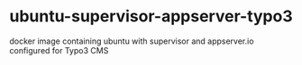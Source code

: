 # ubuntu-supervisor-appserver-typo3
docker image containing ubuntu with supervisor and appserver.io configured for Typo3 CMS
